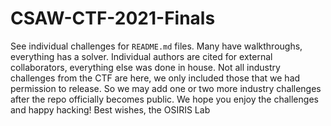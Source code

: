 # CSAW-CTF-2021-Finals

See individual challenges for `README.md` files. Many have walkthroughs, everything has a solver. Individual authors are cited for external collaborators, everything else was done in house. Not all industry challenges from the CTF are here, we only included those that we had permission to release. So we may add one or two more industry challenges after the repo officially becomes public. We hope you enjoy the challenges and happy hacking! Best wishes, the OSIRIS Lab

